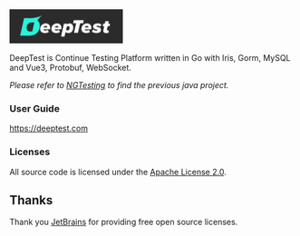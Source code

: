 <img src="xdoc/image/logo.png" width="200" />

DeepTest is Continue Testing Platform written in Go with Iris, Gorm, MySQL and Vue3, Protobuf, WebSocket. 

*Please refer to [NGTesting](https://github.com/aaronchen2k/ngtesting-platform) to find the previous java project.*

### User Guide
https://deeptest.com

### Licenses
All source code is licensed under the [Apache License 2.0](LICENSE.md).

## Thanks
Thank you [JetBrains](https://www.jetbrains.com) for providing free open source licenses.
